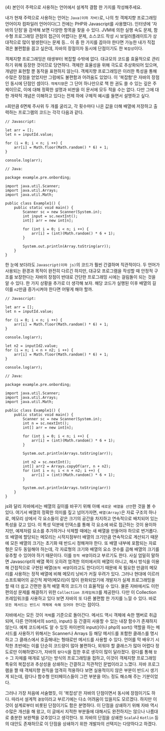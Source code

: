 (4) 본인이 주력으로 사용하는 언어에서 설계적 결함 한 가지를 작성해주세요.

내가 현재 주력으로 사용하는 언어는 `Java(이하 자바)`로, 나의 첫 객체지향 프로그래밍 언어이자 컴파일러 언어이다(그 전에는 PHP와 Javascript를 사용했다).
인터넷에 '자바의 단점'을 검색해 보면 다양한 항목을 찾을 수 있다. JVM에 의한 실행 속도 문제, 함수형 프로그래밍 관점의 접근이 어렵다는 문제, 소스코드 작성 시 보일러플레이트가 상대적으로 많이 발생한다는 문제 등... 이 중 한 가지를 꼽아야 한다면 가능한 내가 직접 겪은 불편함을 꼽고 싶은데, 자바의 장점이자 동시에 단점이기도 한 `복잡성`이다.

객체지향 프로그래밍은 태생부터 복잡할 수밖에 없다. 대규모의 코드를 효율적으로 관리하기 위해 등장한 것이므로 당연하다. 객체란 효율성을 위해 극도로 추상화되어 있으며, 개념만 표현할 뿐 동작을 표현하지 않는다. 객체지향 프로그래밍은 이러한 특성을 통해 수많은 장점을 얻었지만 그럼에도 불편함과 어려움도 있었다. 이 '복잡함'은 자바의 장점인 동시에 단점인 셈이다.
`객체지향`은 그 단어 하나만으로 책 한 권도 쓸 수 있는 깊은 주제이므로, 이에 대해 정확한 설명과 비판을 이 문서에 모두 적을 수는 없다. 다만 그에 대한 개략적 개념은 이해하고 있다는 전제 하에 구체적 예시를 들면서 설명하고 싶다.


`n`회만큼 6면체 주사위 두 개를 굴리고, 각 횟수마다 나온 값을 더해 배열에 저장하고 출력하는 프로그램의 코드는 각각 다음과 같다.

```
// Javascript:

let arr = [];
let n = inputId.value;

for (i = 0; i < n; i ++) {
    arr[i] = Math.floor(Math.random() * 6) + 1;
}

console.log(arr);
```

```
// Java:

package example.pre.onbording;

import java.util.Scanner;
import java.util.Arrays;
import java.util.Math;

public class Example1() {
    public static void main() {
        Scanner sc = new Scanner(System.in);
        int input = sc.nextInt();
        int[] arr = new int[n];

        for (int i = 0; i < n; i ++) {
            arr[i] = (int)(Math.random() * 6 + 1);
        }

        System.out.println(Array.toString(arr));
    }
}
```

한 눈에 보더라도 `Javascript(이하 js)`의 코드가 훨씬 간결하며 직관적이다. 두 언어가 사용되는 환경과 목적이 완전히 다르긴 하지만, 대규모 프로그램을 작성할 때 안정적 구조를 보장한다는 자바의 장점이 반대로 간단한 프로그래밍 시에는 걸림돌이 되는 것을 알 수 있다.
한 가지 상황을 추가로 더 생각해 보자. 해당 코드가 실행된 이후 배열의 길이를 `n2`만큼 증가시켜야 한다면 어떻게 해야 할까.


```
// Javascript:

let arr = [];
let n = inputId.value;

for (i = 0; i < n; i ++) {
    arr[i] = Math.floor(Math.random() * 6) + 1;
}

console.log(arr);

let n2 = inputId2.value;
for (i = n; i < n + n2; i ++) {
    arr[i] = Math.floor(Math.random() * 6) + 1;
}

console.log(arr);
```

```
// Java:

package example.pre.onbording;

import java.util.Scanner;
import java.util.Arrays;
import java.util.Math;

public class Example1() {
    public static void main() {
        Scanner sc = new Scanner(System.in);
        int n = sc.nextInt();
        int[] arr = new int[n];

        for (int i = 0; i < n; i ++) {
            arr[i] = (int)(Math.random() * 6 + 1);
        }

        System.out.println(Arrays.toString(arr));

        int n2 = sc.nextInt();
        int[] arr2 = Arrays.copyOf(arr, n + n2);
        for (int i = n; i < n + n2; i ++) {
            arr[i] = (int)(Math.random() * 6 + 1);
        }

        System.out.println(Arrays.toString(arr))
    }
}
```

js와 달리 자바에서는 배열의 길이를 바꾸기 위해 아예 `새로운 배열을 선언`한 것을 볼 수 있다.
여기서 배열의 정확한 의미를 짚고 넘어가자면, `배열(Array)`은 자료 구조의 하나로, 메모리 상에서 각 요소들이 같은 크기의 공간을 차지하고 연속적으로 배치되어 있는 특성을 갖고 있다. 이 특성 덕분에 인덱스를 통해 각 요소에 바로 접근하는 것이 용이하지만, 예제처럼 요소를 추가하거나 삭제할 때에는 새 배열을 만들어야 하므로 번거롭다. 또 배열에 할당되는 메모리는 시작지점부터 배열의 크기만큼 연속적으로 계산되기 때문에 모든 배열의 크기는 초기화 때 반드시 정해져야 한다. 또 배열 내부에 포함되는 자료형은 모두 동일해야 하는데, 각 자료형의 크기와 배열의 요소 갯수를 곱해 배열의 크기를 유추할 수 있어야 하기 때문이다. 이를 `정적 배열`이라고 부르기도 한다.
사실 엄밀히 말하면 Javascript의 배열 쪽이 오히려 엄격한 의미에서의 배열이 아니고, 해시 방식을 이용해 간접적으로 구현된 배열(`동적 배열`이라고도 한다)이기 때문에 꼭 필요한 만큼의 메모리를 사용하는 정적 배열에 비해 메모리 낭비가 커질 우려가 있다. 그러나 현대에 이르러 소프트웨어의 공간적 제약(메모리)이 많이 완화되었기에 개발자가 실제 프로그래밍을 할 때 더 쉽고 간편한 동적 배열 쪽의 코드가 더 효율적일 수 있다.
물론 자바에서도 이런 편의성 문제를 해결하기 위한 `Collection 프레임워크`를 제공한다. 다만 이 Collection 프레임워크를 사용하고 있다 보면 자바의 또 다른 불편함 한 가지를 느낄 수 있다. 바로 `모든 메서드는 반드시 객체에 속해 있어야 한다`는 점이다.

자바에서는 모든 것이 `객체`를 기준으로 돌아간다. 메서드 역시 객체에 속한 멤버로 취급되며, 다른 언어에서의 sort(), input() 등 간결히 사용할 수 있는 내장 함수가 존재하지 않는다. 예제 코드에서도 알 수 있듯 파이썬의 input()이나 php의 sort() 역할을 하는 메서드를 사용하기 위해서는 Scanner나 Arrays 등 해당 메서드를 포함한 클래스를 명시하고 그 클래스에서 호출해내는 형태로만 메서드를 사용할 수 있다.
언어를 막 배우기 시작한 초반에는 이를 단순히 코드량이 많아 불편하다, 외워야 할 클래스가 많아 어렵다 정도로만 이해하였다가, 자바의 `람다식`을 접한 후로 생각이 많이 달라졌다. 람다를 통해 `함수` 그 자체를 매개로 넘기는 방식의 프로그래밍을 접하고, 이것이 객체지향 프로그래밍 특유의 복잡성과 추상성을 상쇄하는 간결하고 직관적인 문법이라고 느꼈다. 자바 프로그램을 짤 때 객체지향 원칙을 엄격히 적용하다 보면 실용적이지 않은 부분이 반드시 생기게 되는데, 람다나 함수형 인터페이스들이 그런 부분을 어느 정도 해소해 주는 기분이었다.

그러나 가장 처음에 서술했듯, 이 '복잡성'은 자바의 단점이면서 동시에 장점이기도 하다. 따라서 설계적 `결함`이라고 부르기에는 다소 어려움이 있을지도 모르겠다. 하지만 이것이 설계로부터 비롯된 단점이기도 함은 분명하다. 이 단점을 상쇄하기 위해 자바 역시 수많은 개선을 해 왔고, 이 글에서 지적한 부분들에 대해서도 완전하지는 않으나 나름대로 충분한 보완책을 갖추었다고 생각한다. 또 자바의 단점을 상쇄한 `Scala`나 `Kotlin` 등의 대안도 존재하므로 이 단점을 상쇄하기 위한 개발자의 선택지는 다양하다고 하겠다.
